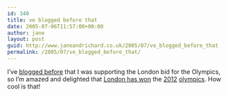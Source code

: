 ```yaml
---
id: 340
title: ve blogged before that
date: 2005-07-06T11:57:00+00:00
author: jane
layout: post
guid: http://www.janeandrichard.co.uk/2005/07/ve_blogged_before_that
permalink: /2005/07/ve_blogged_before_that/
---
```

I&#8217;ve [blogged before](http://www.janeandrichard.co.uk/2004/08/london_2012) that I was supporting the London bid for the Olympics, so I&#8217;m amazed and delighted that [London has won](http://news.bbc.co.uk/sport1/hi/front_page/4655555.stm) the [2012](http://www.london2012.org/en) [olympics](http://www.olympic.org/). How cool is that!